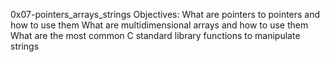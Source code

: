 0x07-pointers_arrays_strings
Objectives:
What are pointers to pointers and how to use them
What are multidimensional arrays and how to use them
What are the most common C standard library functions to manipulate strings
